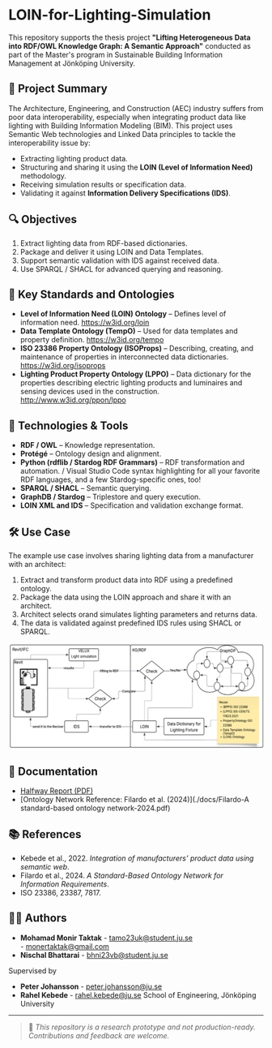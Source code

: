 # LOIN-for-Lighting-Simulation

This repository supports the thesis project **"Lifting Heterogeneous Data into RDF/OWL Knowledge Graph: A Semantic Approach"** conducted as part of the Master's program in Sustainable Building Information Management at Jönköping University.

## 🧠 Project Summary

The Architecture, Engineering, and Construction (AEC) industry suffers from poor data interoperability, especially when integrating product data like lighting with Building Information Modeling (BIM). This project uses Semantic Web technologies and Linked Data principles to tackle the interoperability issue by:

- Extracting lighting product data.
- Structuring and sharing it using the **LOIN (Level of Information Need)** methodology.
- Receiving simulation results or specification data.
- Validating it against **Information Delivery Specifications (IDS)**.

## 🔍 Objectives

1. Extract lighting data from RDF-based dictionaries.
2. Package and deliver it using LOIN and Data Templates.
3. Support semantic validation with IDS against received data.
4. Use SPARQL / SHACL for advanced querying and reasoning.

## 🔗 Key Standards and Ontologies

- **Level of Information Need (LOIN) Ontology** – Defines level of information need. <https://w3id.org/loin>
- **Data Template Ontology (TempO)** – Used for data templates and property definition. <https://w3id.org/tempo>
- **ISO 23386 Property Ontology (ISOProps)** –  Describing, creating, and maintenance of properties in interconnected data dictionaries. <https://w3id.org/isoprops>
- **Lighting Product Property Ontology (LPPO)** – Data dictionary for the properties describing electric lighting products and luminaires and sensing devices used in the construction. <http://www.w3id.org/ppon/lppo>

## 🚀 Technologies & Tools

- **RDF / OWL** – Knowledge representation.
- **Protégé** – Ontology design and alignment.
- **Python (rdflib / Stardog RDF Grammars)** – RDF transformation and automation. / Visual Studio Code syntax highlighting for all your favorite RDF languages, and a few Stardog-specific ones, too!
- **SPARQL / SHACL** – Semantic querying.
- **GraphDB / Stardog** – Triplestore and query execution.
- **LOIN XML and IDS** – Specification and validation exchange format.

## 🛠 Use Case

The example use case involves sharing lighting data from a manufacturer with an architect:

1. Extract and transform product data into RDF using a predefined ontology.
2. Package the data using the LOIN approach and share it with an architect.
3. Architect selects orand simulates lighting parameters and returns data.
4. The data is validated against predefined IDS rules using SHACL or SPARQL.

![Workflow](https://github.com/tamo23uk/LOIN-for-Lighting-Simulation/blob/main/Use-case%20Workflow%20diagram.png) 

## 📖 Documentation

- [Halfway Report (PDF)](./docs/TEBV24_Half-Way-Report.pdf)
- [Ontology Network Reference: Filardo et al. (2024)](./docs/Filardo-A standard-based ontology network-2024.pdf)

## 📚 References

- Kebede et al., 2022. *Integration of manufacturers’ product data using semantic web*.
- Filardo et al., 2024. *A Standard-Based Ontology Network for Information Requirements*.
- ISO 23386, 23387, 7817.

## 🧑‍💼 Authors

- **Mohamad Monir Taktak** - tamo23uk@student.ju.se  
                           - monertaktak@gmail.com
- **Nischal Bhattarai** - bhni23vb@student.ju.se

Supervised by 
- **Peter Johansson** - peter.johansson@ju.se
- **Rahel Kebede**  - rahel.kebede@ju.se
School of Engineering, Jönköping University

---

> 📢 _This repository is a research prototype and not production-ready. Contributions and feedback are welcome._

